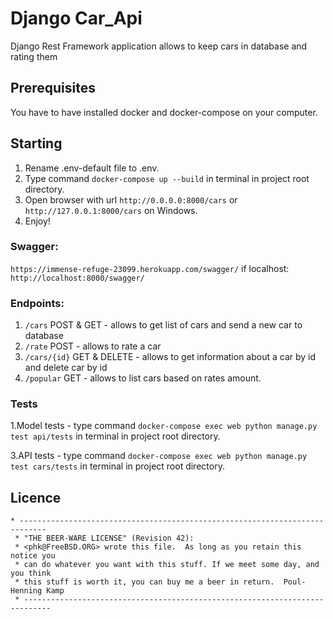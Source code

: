 # Django Car_Api 
Django Rest Framework application allows to keep cars in database and rating them

## Prerequisites
You have to have installed docker and docker-compose on your computer.

## Starting
1. Rename .env-default file to .env.
2. Type command `docker-compose up --build` in terminal in project root directory.
3. Open browser with url `http://0.0.0.0:8000/cars` or `http://127.0.0.1:8000/cars` on Windows.
4. Enjoy!

### Swagger:
`https://immense-refuge-23099.herokuapp.com/swagger/`
if localhost:
`http://localhost:8000/swagger/`

### Endpoints:
1. `/cars`  POST & GET - allows to get list of cars and send a new car to database
2. `/rate` POST - allows to rate a car
3. `/cars/{id}` GET & DELETE - allows to get information about a car by id and delete car by id
4. `/popular` GET  - allows to list cars based on rates amount.


### Tests
1.Model tests - type command `docker-compose exec web python manage.py test api/tests` in terminal in project root directory.

3.API tests - type command `docker-compose exec web python manage.py test cars/tests` in terminal in project root directory.


## Licence
```text
* ----------------------------------------------------------------------------
 * "THE BEER-WARE LICENSE" (Revision 42):
 * <phk@FreeBSD.ORG> wrote this file.  As long as you retain this notice you
 * can do whatever you want with this stuff. If we meet some day, and you think
 * this stuff is worth it, you can buy me a beer in return.  Poul-Henning Kamp
 * ----------------------------------------------------------------------------
```

